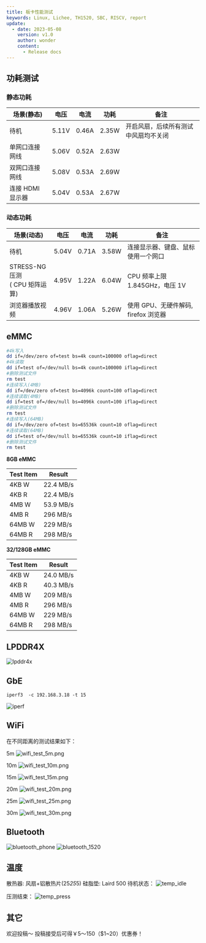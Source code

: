 ```yaml
---
title: 板卡性能测试
keywords: Linux, Lichee, TH1520, SBC, RISCV, report
update:
  - date: 2023-05-08
    version: v1.0
    author: wonder
    content:
      - Release docs
---
```


## 功耗测试 

### 静态功耗

| 场景(静态)     | 电压  | 电流  | 功耗  | 备注                                 |
| -------------- | ----- | ----- | ----- | ------------------------------------ |
| 待机           | 5.11V | 0.46A | 2.35W | 开启风扇，后续所有测试中风扇均不关闭 |
| 单网口连接网线 | 5.06V | 0.52A | 2.63W |                                      |
| 双网口连接网线 | 5.08V | 0.53A | 2.69W |                                      |
| 连接 HDMI 显示器 | 5.04V | 0.53A | 2.67W |                                      |

### 动态功耗

| 场景(动态)                 | 电压  | 电流  | 功耗  | 备注                                |
| -------------------------- | ----- | ----- | ----- | ----------------------------------- |
| 待机                       | 5.04V | 0.71A | 3.58W | 连接显示器、键盘、鼠标 使用一个网口 |
| STRESS-NG 压测<br>( CPU 矩阵运算) | 4.95V | 1.22A | 6.04W | CPU 频率上限 1.845GHz，电压 1V      |
| 浏览器播放视频             | 4.96V | 1.06A | 5.26W | 使用 GPU、无硬件解码, firefox 浏览器  |

## eMMC

```bash
#4k写入
dd if=/dev/zero of=test bs=4k count=100000 oflag=direct
#4k读取
dd if=test of=/dev/null bs=4k count=100000 iflag=direct
#删除测试文件
rm test
#连续写入(4MB)
dd if=/dev/zero of=test bs=4096k count=100 oflag=direct
#连续读取(4MB)
dd if=test of=/dev/null bs=4096k count=100 iflag=direct
#删除测试文件
rm test
#连续写入(64MB)
dd if=/dev/zero of=test bs=65536k count=10 oflag=direct
#连续读取(64MB)
dd if=test of=/dev/null bs=65536k count=10 iflag=direct
#删除测试文件
rm test
```

**8GB eMMC**

| Test Item | Result    |
| --------- | --------- |
| 4KB W     | 22.4 MB/s |
| 4KB R     | 22.4 MB/s |
| 4MB W     | 53.9 MB/s |
| 4MB R     | 296 MB/s  |
| 64MB W    | 229 MB/s  |
| 64MB R    | 298 MB/s  |


**32/128GB eMMC**

| Test Item | Result    |
| --------- | --------- |
| 4KB W     | 24.0 MB/s |
| 4KB R     | 40.3 MB/s |
| 4MB W     | 209 MB/s  |
| 4MB R     | 296 MB/s  |
| 64MB W    | 229 MB/s  |
| 64MB R    | 298 MB/s  |


## LPDDR4X

![lpddr4x](./../../../../zh/lichee/th1520/lpi4a/assets/test_report/lpddr4x.png) 

## GbE

`iperf3  -c 192.168.3.18 -t 15`

![iperf](./../../../../zh/lichee/th1520/lpi4a/assets/test_report/iperf.png) 

## WiFi

在不同距离的测试结果如下：

5m
![wifi_test_5m.png](./../../../../zh/lichee/th1520/lpi4a/assets/test_report/wifi_test_5m.png)

10m
![wifi_test_10m.png](./../../../../zh/lichee/th1520/lpi4a/assets/test_report/wifi_test_10m.png)

15m
![wifi_test_15m.png](./../../../../zh/lichee/th1520/lpi4a/assets/test_report/wifi_test_15m.png)

20m
![wifi_test_20m.png](./../../../../zh/lichee/th1520/lpi4a/assets/test_report/wifi_test_20m.png)

25m
![wifi_test_25m.png](./../../../../zh/lichee/th1520/lpi4a/assets/test_report/wifi_test_25m.png)

30m
![wifi_test_30m.png](./../../../../zh/lichee/th1520/lpi4a/assets/test_report/wifi_test_30m.png)

## Bluetooth

![bluetooth_phone](./../../../../zh/lichee/th1520/lpi4a/assets/test_report/bluetooth_phone.jpg)
![bluetooth_1520](./../../../../zh/lichee/th1520/lpi4a/assets/test_report/bluetooth_1520.png)

## 温度

散热器: 风扇+铝散热片(25*25*5)
硅脂垫: Laird 500
待机状态：
![temp_idle](./../../../../zh/lichee/th1520/lpi4a/assets/test_report/temp_idle.png) 

压测结束：
![temp_press](./../../../../zh/lichee/th1520/lpi4a/assets/test_report/temp_press.png) 

## 其它

欢迎投稿～ 投稿接受后可得￥5～150（$1~20）优惠券！